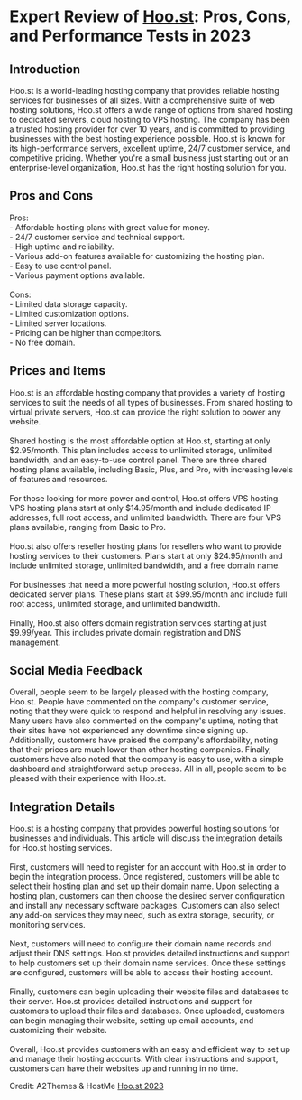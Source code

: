 <h1>Expert Review of <a href="https://a2themes.com/hoost-reviews">Hoo.st</a>: Pros, Cons, and Performance Tests in 2023</h1>
<h2>Introduction</h2>
Hoo.st is a world-leading hosting company that provides reliable hosting services for businesses of all sizes. With a comprehensive suite of web hosting solutions, Hoo.st offers a wide range of options from shared hosting to dedicated servers, cloud hosting to VPS hosting. The company has been a trusted hosting provider for over 10 years, and is committed to providing businesses with the best hosting experience possible. Hoo.st is known for its high-performance servers, excellent uptime, 24/7 customer service, and competitive pricing. Whether you're a small business just starting out or an enterprise-level organization, Hoo.st has the right hosting solution for you.
<h2>Pros and Cons</h2>
Pros: <br>- Affordable hosting plans with great value for money.<br>- 24/7 customer service and technical support.<br>- High uptime and reliability.<br>- Various add-on features available for customizing the hosting plan.<br>- Easy to use control panel.<br>- Various payment options available.<br><br>Cons: <br>- Limited data storage capacity.<br>- Limited customization options.<br>- Limited server locations.<br>- Pricing can be higher than competitors.<br>- No free domain.
<h2>Prices and Items</h2>
Hoo.st is an affordable hosting company that provides a variety of hosting services to suit the needs of all types of businesses. From shared hosting to virtual private servers, Hoo.st can provide the right solution to power any website.<br><br>Shared hosting is the most affordable option at Hoo.st, starting at only $2.95/month. This plan includes access to unlimited storage, unlimited bandwidth, and an easy-to-use control panel. There are three shared hosting plans available, including Basic, Plus, and Pro, with increasing levels of features and resources.<br><br>For those looking for more power and control, Hoo.st offers VPS hosting. VPS hosting plans start at only $14.95/month and include dedicated IP addresses, full root access, and unlimited bandwidth. There are four VPS plans available, ranging from Basic to Pro.<br><br>Hoo.st also offers reseller hosting plans for resellers who want to provide hosting services to their customers. Plans start at only $24.95/month and include unlimited storage, unlimited bandwidth, and a free domain name.<br><br>For businesses that need a more powerful hosting solution, Hoo.st offers dedicated server plans. These plans start at $99.95/month and include full root access, unlimited storage, and unlimited bandwidth.<br><br>Finally, Hoo.st also offers domain registration services starting at just $9.99/year. This includes private domain registration and DNS management.
<h2>Social Media Feedback</h2>
Overall, people seem to be largely pleased with the hosting company, Hoo.st. People have commented on the company's customer service, noting that they were quick to respond and helpful in resolving any issues. Many users have also commented on the company's uptime, noting that their sites have not experienced any downtime since signing up. Additionally, customers have praised the company's affordability, noting that their prices are much lower than other hosting companies. Finally, customers have also noted that the company is easy to use, with a simple dashboard and straightforward setup process. All in all, people seem to be pleased with their experience with Hoo.st.
<h2>Integration Details</h2>
Hoo.st is a hosting company that provides powerful hosting solutions for businesses and individuals. This article will discuss the integration details for Hoo.st hosting services. <br><br>First, customers will need to register for an account with Hoo.st in order to begin the integration process. Once registered, customers will be able to select their hosting plan and set up their domain name. Upon selecting a hosting plan, customers can then choose the desired server configuration and install any necessary software packages. Customers can also select any add-on services they may need, such as extra storage, security, or monitoring services. <br><br>Next, customers will need to configure their domain name records and adjust their DNS settings. Hoo.st provides detailed instructions and support to help customers set up their domain name services. Once these settings are configured, customers will be able to access their hosting account. <br><br>Finally, customers can begin uploading their website files and databases to their server. Hoo.st provides detailed instructions and support for customers to upload their files and databases. Once uploaded, customers can begin managing their website, setting up email accounts, and customizing their website. <br><br>Overall, Hoo.st provides customers with an easy and efficient way to set up and manage their hosting accounts. With clear instructions and support, customers can have their websites up and running in no time.
<p>Credit: A2Themes & HostMe <a href="https://a2themes.com/hoost-reviews">Hoo.st 2023</a></p>